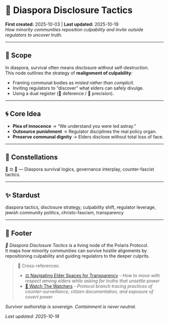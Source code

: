 # 🧿 Diaspora Disclosure Tactics  
**First created:** 2025-10-03 | **Last updated:** 2025-10-19  
*How minority communities reposition culpability and invite outside regulators to uncover truth.*  

---

## 🌱 Scope  

In diaspora, survival often means disclosure without self-destruction.  
This node outlines the strategy of **realignment of culpability**:  
- Framing communal bodies as *misled rather than complicit*.  
- Inviting regulators to “discover” what elders can safely divulge.  
- Using a dual register (🥺 deference / 🦈 precision).  

---

## 🌀 Core Idea  

- **Plea of innocence** → “We understand you were led astray.”  
- **Outsource punishment** → Regulator disciplines the real policy organ.  
- **Preserve communal dignity** → Elders disclose without total loss of face.  

---

## 🌌 Constellations  

🧿 ⚖️ 🪬 — Diaspora survival logics, governance interplay, counter-fascist tactics.  

---

## ✨ Stardust  

diaspora tactics, disclosure strategy, culpability shift, regulator leverage, jewish community politics, christo-fascism, transparency  

---

## 🏮 Footer  

*🧿 Diaspora Disclosure Tactics* is a living node of the Polaris Protocol.  
It maps how minority communities can survive hostile alignments by repositioning culpability and guiding regulators to the deeper culprits.  

> 📡 Cross-references:
> 
> - [⚖️ Navigating Elder Spaces for Transparency](../../🫀_Our_Hearts_Our_Minds/👁️‍🗨️_Witness_Historical_Casefiles/⚖️_navigating_elder_spaces_for_transparency.md) - *How to move with respect among elders while asking for truths that unsettle power*  
> - [🧿 Watch The Watchers](./README.md) - *Protocol branch tracing practices of counter-surveillance, citizen documentation, and exposure of covert power*  

*Survivor authorship is sovereign. Containment is never neutral.*  

_Last updated: 2025-10-19_
